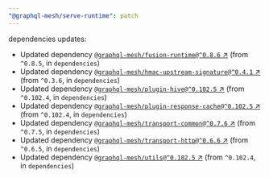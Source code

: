 ```yaml
---
"@graphql-mesh/serve-runtime": patch
---
```

dependencies updates:
  - Updated dependency [`@graphql-mesh/fusion-runtime@^0.8.6` ↗︎](https://www.npmjs.com/package/@graphql-mesh/fusion-runtime/v/0.8.6) (from `^0.8.5`, in `dependencies`)
  - Updated dependency [`@graphql-mesh/hmac-upstream-signature@^0.4.1` ↗︎](https://www.npmjs.com/package/@graphql-mesh/hmac-upstream-signature/v/0.4.1) (from `^0.3.6`, in `dependencies`)
  - Updated dependency [`@graphql-mesh/plugin-hive@^0.102.5` ↗︎](https://www.npmjs.com/package/@graphql-mesh/plugin-hive/v/0.102.5) (from `^0.102.4`, in `dependencies`)
  - Updated dependency [`@graphql-mesh/plugin-response-cache@^0.102.5` ↗︎](https://www.npmjs.com/package/@graphql-mesh/plugin-response-cache/v/0.102.5) (from `^0.102.4`, in `dependencies`)
  - Updated dependency [`@graphql-mesh/transport-common@^0.7.6` ↗︎](https://www.npmjs.com/package/@graphql-mesh/transport-common/v/0.7.6) (from `^0.7.5`, in `dependencies`)
  - Updated dependency [`@graphql-mesh/transport-http@^0.6.6` ↗︎](https://www.npmjs.com/package/@graphql-mesh/transport-http/v/0.6.6) (from `^0.6.5`, in `dependencies`)
  - Updated dependency [`@graphql-mesh/utils@^0.102.5` ↗︎](https://www.npmjs.com/package/@graphql-mesh/utils/v/0.102.5) (from `^0.102.4`, in `dependencies`)
